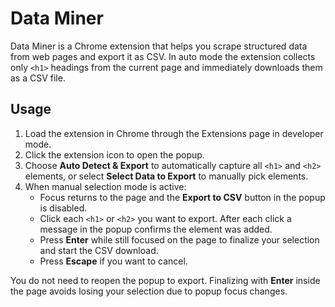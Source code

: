 # Data Miner

Data Miner is a Chrome extension that helps you scrape structured data from web pages and export it as CSV.
In auto mode the extension collects only `<h1>` headings from the current page and immediately downloads them as a CSV file.

## Usage

1. Load the extension in Chrome through the Extensions page in developer mode.
2. Click the extension icon to open the popup.
3. Choose **Auto Detect & Export** to automatically capture all `<h1>` and `<h2>` elements, or select **Select Data to Export** to manually pick elements.
4. When manual selection mode is active:
   - Focus returns to the page and the **Export to CSV** button in the popup is disabled.
   - Click each `<h1>` or `<h2>` you want to export. After each click a message in the popup confirms the element was added.
   - Press **Enter** while still focused on the page to finalize your selection and start the CSV download.
   - Press **Escape** if you want to cancel.

You do not need to reopen the popup to export. Finalizing with **Enter** inside the page avoids losing your selection due to popup focus changes.
